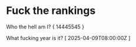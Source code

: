 # Fuck the rankings

Who the hell am I?
{ 14445545 }

What fucking year is it?
[ 2025-04-09T08:00:00Z ]
